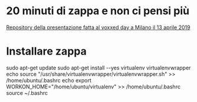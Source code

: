 20 minuti di zappa e non ci pensi più
=====================================

[Repository della presentazione fatta al voxxed day a Milano il 13 aprile 2019](https://vxdmilan2019.confinabox.com/talk/AUX-3692/20_minuti_di_zappa_e_non_ci_pensi_piu)

# Installare zappa
sudo apt-get update
sudo apt-get install --yes virtualenv virtualenvwrapper
echo source "/usr/share/virtualenvwrapper/virtualenvwrapper.sh" >> /home/ubuntu/.bashrc
echo export WORKON_HOME="/home/ubuntu/virtualenv" >> /home/ubuntu/.bashrc
source ~/.bashrc